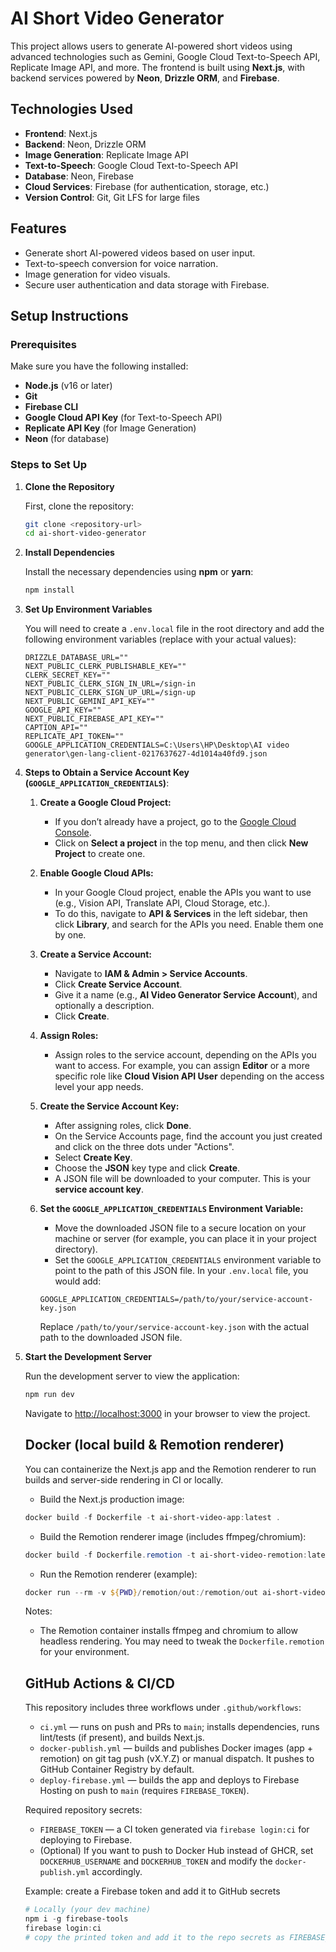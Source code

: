 
# AI Short Video Generator

This project allows users to generate AI-powered short videos using advanced technologies such as Gemini, Google Cloud Text-to-Speech API, Replicate Image API, and more. The frontend is built using **Next.js**, with backend services powered by **Neon**, **Drizzle ORM**, and **Firebase**.

## Technologies Used

- **Frontend**: Next.js
- **Backend**: Neon, Drizzle ORM
- **Image Generation**: Replicate Image API
- **Text-to-Speech**: Google Cloud Text-to-Speech API
- **Database**: Neon, Firebase
- **Cloud Services**: Firebase (for authentication, storage, etc.)
- **Version Control**: Git, Git LFS for large files

## Features

- Generate short AI-powered videos based on user input.
- Text-to-speech conversion for voice narration.
- Image generation for video visuals.
- Secure user authentication and data storage with Firebase.

## Setup Instructions

### Prerequisites

Make sure you have the following installed:

- **Node.js** (v16 or later)
- **Git**
- **Firebase CLI**
- **Google Cloud API Key** (for Text-to-Speech API)
- **Replicate API Key** (for Image Generation)
- **Neon** (for database)

### Steps to Set Up

1. **Clone the Repository**

   First, clone the repository:

   ```bash
   git clone <repository-url>
   cd ai-short-video-generator
   ```

2. **Install Dependencies**

   Install the necessary dependencies using **npm** or **yarn**:

   ```bash
   npm install
   ```

3. **Set Up Environment Variables**

   You will need to create a `.env.local` file in the root directory and add the following environment variables (replace with your actual values):

   ```dotenv
   DRIZZLE_DATABASE_URL=""
   NEXT_PUBLIC_CLERK_PUBLISHABLE_KEY=""
   CLERK_SECRET_KEY=""
   NEXT_PUBLIC_CLERK_SIGN_IN_URL=/sign-in
   NEXT_PUBLIC_CLERK_SIGN_UP_URL=/sign-up
   NEXT_PUBLIC_GEMINI_API_KEY=""
   GOOGLE_API_KEY=""
   NEXT_PUBLIC_FIREBASE_API_KEY=""
   CAPTION_API=""
   REPLICATE_API_TOKEN=""
   GOOGLE_APPLICATION_CREDENTIALS=C:\Users\HP\Desktop\AI video generator\gen-lang-client-0217637627-4d1014a40fd9.json
   ```

4. **Steps to Obtain a Service Account Key (`GOOGLE_APPLICATION_CREDENTIALS`)**:

   1. **Create a Google Cloud Project:**
      - If you don’t already have a project, go to the [Google Cloud Console](https://console.cloud.google.com/).
      - Click on **Select a project** in the top menu, and then click **New Project** to create one.

   2. **Enable Google Cloud APIs:**
      - In your Google Cloud project, enable the APIs you want to use (e.g., Vision API, Translate API, Cloud Storage, etc.).
      - To do this, navigate to **API & Services** in the left sidebar, then click **Library**, and search for the APIs you need. Enable them one by one.

   3. **Create a Service Account:**
      - Navigate to **IAM & Admin > Service Accounts**.
      - Click **Create Service Account**.
      - Give it a name (e.g., **AI Video Generator Service Account**), and optionally a description.
      - Click **Create**.

   4. **Assign Roles:**
      - Assign roles to the service account, depending on the APIs you want to access. For example, you can assign **Editor** or a more specific role like **Cloud Vision API User** depending on the access level your app needs.

   5. **Create the Service Account Key:**
      - After assigning roles, click **Done**.
      - On the Service Accounts page, find the account you just created and click on the three dots under "Actions".
      - Select **Create Key**.
      - Choose the **JSON** key type and click **Create**.
      - A JSON file will be downloaded to your computer. This is your **service account key**.

   6. **Set the `GOOGLE_APPLICATION_CREDENTIALS` Environment Variable:**
      - Move the downloaded JSON file to a secure location on your machine or server (for example, you can place it in your project directory).
      - Set the `GOOGLE_APPLICATION_CREDENTIALS` environment variable to point to the path of this JSON file. In your `.env.local` file, you would add:

      ```dotenv
      GOOGLE_APPLICATION_CREDENTIALS=/path/to/your/service-account-key.json
      ```

      Replace `/path/to/your/service-account-key.json` with the actual path to the downloaded JSON file.

5. **Start the Development Server**

   Run the development server to view the application:

   ```bash
   npm run dev
   ```

   Navigate to [http://localhost:3000](http://localhost:3000) in your browser to view the project.

   ## Docker (local build & Remotion renderer)

   You can containerize the Next.js app and the Remotion renderer to run builds and server-side rendering in CI or locally.

   - Build the Next.js production image:

   ```powershell
   docker build -f Dockerfile -t ai-short-video-app:latest .
   ```

   - Build the Remotion renderer image (includes ffmpeg/chromium):

   ```powershell
   docker build -f Dockerfile.remotion -t ai-short-video-remotion:latest .
   ```

   - Run the Remotion renderer (example):

   ```powershell
   docker run --rm -v ${PWD}/remotion/out:/remotion/out ai-short-video-remotion:latest
   ```

   Notes:
   - The Remotion container installs ffmpeg and chromium to allow headless rendering. You may need to tweak the `Dockerfile.remotion` for your environment.

   ## GitHub Actions & CI/CD

   This repository includes three workflows under `.github/workflows`:

   - `ci.yml` — runs on push and PRs to `main`; installs dependencies, runs lint/tests (if present), and builds Next.js.
   - `docker-publish.yml` — builds and publishes Docker images (app + remotion) on git tag push (vX.Y.Z) or manual dispatch. It pushes to GitHub Container Registry by default.
   - `deploy-firebase.yml` — builds the app and deploys to Firebase Hosting on push to `main` (requires `FIREBASE_TOKEN`).

   Required repository secrets:

   - `FIREBASE_TOKEN` — a CI token generated via `firebase login:ci` for deploying to Firebase.
   - (Optional) If you want to push to Docker Hub instead of GHCR, set `DOCKERHUB_USERNAME` and `DOCKERHUB_TOKEN` and modify the `docker-publish.yml` accordingly.

   Example: create a Firebase token and add it to GitHub secrets

   ```powershell
   # Locally (your dev machine)
   npm i -g firebase-tools
   firebase login:ci
   # copy the printed token and add it to the repo secrets as FIREBASE_TOKEN
   ```


